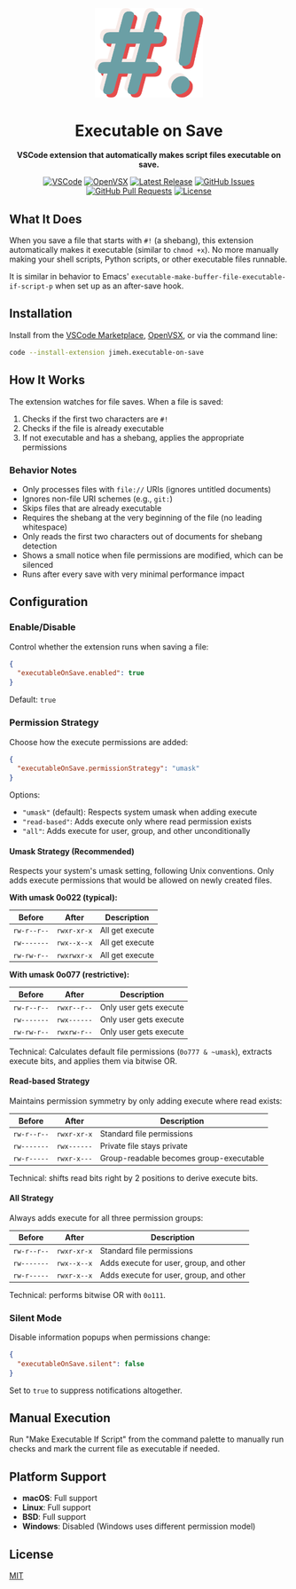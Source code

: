<div align="center">

<img width="196px" src="https://github.com/jimeh/vscode-executable-on-save/raw/refs/heads/main/img/logo.png" alt="Logo">

# Executable on Save

**VSCode extension that automatically makes script files executable on save.**

[![VSCode](https://img.shields.io/badge/Marketplace-blue.svg?logoColor=white&logo=data:image/svg%2bxml;base64,PHN2ZyB2aWV3Qm94PSIwIDAgMTAwIDEwMyIgeG1sbnM9Imh0dHA6Ly93d3cudzMub3JnLzIwMDAvc3ZnIj48cGF0aCBkPSJtOTkuOTkgOS41NXY4My4zM3MtMjMuOCA5LjUxLTIzLjggOS41MWwtNDEuNjktNDAuNDYtMjUuMDIgMTkuMDUtOS40OC00Ljc1di01MHM5LjUzLTQuNzkgOS41My00Ljc5bDI1LjA0IDE5LjA2IDQxLjYtNDAuNSAyMy44MyA5LjU1em0tMjYuMjYgMjMuODgtMjMuOCAxNy43OSAyMy44MSAxNy45M3YtMzUuNzJ6bS02MS45NCA3LjA3djIxLjRzMTEuOS0xMC43NyAxMS45LTEwLjc3bC0xMS45MS0xMC42M3oiIGZpbGw9IiNmZmYiLz48L3N2Zz4=)][vscode-ext]
[![OpenVSX](https://img.shields.io/badge/OpenVSX-purple.svg?logoColor=white&logo=data:image/svg%2bxml;base64,PHN2ZyB2aWV3Qm94PSIwIDAgMTMxIDEzMSIgeG1sbnM9Imh0dHA6Ly93d3cudzMub3JnLzIwMDAvc3ZnIj48ZyBmaWxsPSIjZmZmIj48cGF0aCBkPSJtNDIuOCA0My4zNSAyMi42LTM5LjJoLTQ1LjN6bS0yNS40IDQ0LjNoNDUuM2wtMjIuNy0zOS4xem01MSAwIDIyLjYgMzkuMiAyMi42LTM5LjJ6Ii8+PHBhdGggZD0ibTY1LjQgNC4xNS0yMi42IDM5LjJoNDUuMnptLTI1LjQgNDQuNCAyMi43IDM5LjEgMjIuNi0zOS4xem01MSAwLTIyLjYgMzkuMWg0NS4yeiIvPjwvZz48L3N2Zz4=)][openvsx-ext]
[![Latest Release](https://img.shields.io/github/release/jimeh/vscode-executable-on-save.svg)](https://github.com/jimeh/vscode-executable-on-save/releases)
[![GitHub Issues](https://img.shields.io/github/issues/jimeh/vscode-executable-on-save.svg)](https://github.com/jimeh/vscode-executable-on-save/issues)
[![GitHub Pull Requests](https://img.shields.io/github/issues-pr/jimeh/vscode-executable-on-save.svg)](https://github.com/jimeh/vscode-executable-on-save/pulls)
[![License](https://img.shields.io/github/license/jimeh/vscode-executable-on-save.svg)](https://github.com/jimeh/vscode-executable-on-save/blob/main/LICENSE)

</div>

[vscode-ext]: https://marketplace.visualstudio.com/items?itemName=jimeh.executable-on-save
[openvsx-ext]: https://open-vsx.org/extension/jimeh/executable-on-save

## What It Does

When you save a file that starts with `#!` (a shebang), this extension
automatically makes it executable (similar to `chmod +x`). No more manually
making your shell scripts, Python scripts, or other executable files runnable.

It is similar in behavior to Emacs'
`executable-make-buffer-file-executable-if-script-p` when set up as an
after-save hook.

## Installation

Install from the [VSCode Marketplace][vscode-ext], [OpenVSX][openvsx-ext], or
via the command line:

```bash
code --install-extension jimeh.executable-on-save
```

## How It Works

The extension watches for file saves. When a file is saved:

1. Checks if the first two characters are `#!`
2. Checks if the file is already executable
3. If not executable and has a shebang, applies the appropriate permissions

### Behavior Notes

- Only processes files with `file://` URIs (ignores untitled documents)
- Ignores non-file URI schemes (e.g., `git:`)
- Skips files that are already executable
- Requires the shebang at the very beginning of the file (no leading whitespace)
- Only reads the first two characters out of documents for shebang detection
- Shows a small notice when file permissions are modified, which can be silenced
- Runs after every save with very minimal performance impact

## Configuration

### Enable/Disable

Control whether the extension runs when saving a file:

```json
{
  "executableOnSave.enabled": true
}
```

Default: `true`

### Permission Strategy

Choose how the execute permissions are added:

```json
{
  "executableOnSave.permissionStrategy": "umask"
}
```

Options:

- `"umask"` (default): Respects system umask when adding execute
- `"read-based"`: Adds execute only where read permission exists
- `"all"`: Adds execute for user, group, and other unconditionally

#### Umask Strategy (Recommended)

Respects your system's umask setting, following Unix conventions. Only adds
execute permissions that would be allowed on newly created files.

**With umask 0o022 (typical):**

| Before      | After       | Description     |
| ----------- | ----------- | --------------- |
| `rw-r--r--` | `rwxr-xr-x` | All get execute |
| `rw-------` | `rwx--x--x` | All get execute |
| `rw-rw-r--` | `rwxrwxr-x` | All get execute |

**With umask 0o077 (restrictive):**

| Before      | After       | Description            |
| ----------- | ----------- | ---------------------- |
| `rw-r--r--` | `rwxr--r--` | Only user gets execute |
| `rw-------` | `rwx------` | Only user gets execute |
| `rw-rw-r--` | `rwxrw-r--` | Only user gets execute |

Technical: Calculates default file permissions (`0o777 & ~umask`), extracts
execute bits, and applies them via bitwise OR.

#### Read-based Strategy

Maintains permission symmetry by only adding execute where read exists:

| Before      | After       | Description                             |
| ----------- | ----------- | --------------------------------------- |
| `rw-r--r--` | `rwxr-xr-x` | Standard file permissions               |
| `rw-------` | `rwx------` | Private file stays private              |
| `rw-r-----` | `rwxr-x---` | Group-readable becomes group-executable |

Technical: shifts read bits right by 2 positions to derive execute bits.

#### All Strategy

Always adds execute for all three permission groups:

| Before      | After       | Description                             |
| ----------- | ----------- | --------------------------------------- |
| `rw-r--r--` | `rwxr-xr-x` | Standard file permissions               |
| `rw-------` | `rwx--x--x` | Adds execute for user, group, and other |
| `rw-r-----` | `rwxr-x--x` | Adds execute for user, group, and other |

Technical: performs bitwise OR with `0o111`.

### Silent Mode

Disable information popups when permissions change:

```json
{
  "executableOnSave.silent": false
}
```

Set to `true` to suppress notifications altogether.

## Manual Execution

Run "Make Executable If Script" from the command palette to manually run checks
and mark the current file as executable if needed.

## Platform Support

- **macOS**: Full support
- **Linux**: Full support
- **BSD**: Full support
- **Windows**: Disabled (Windows uses different permission model)

## License

[MIT](https://github.com/jimeh/vscode-executable-on-save/blob/main/LICENSE)
